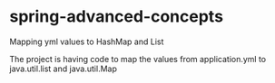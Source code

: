 # spring-advanced-concepts
Mapping yml values to HashMap and List

The project is having code to map the values from application.yml to java.util.list and java.util.Map
